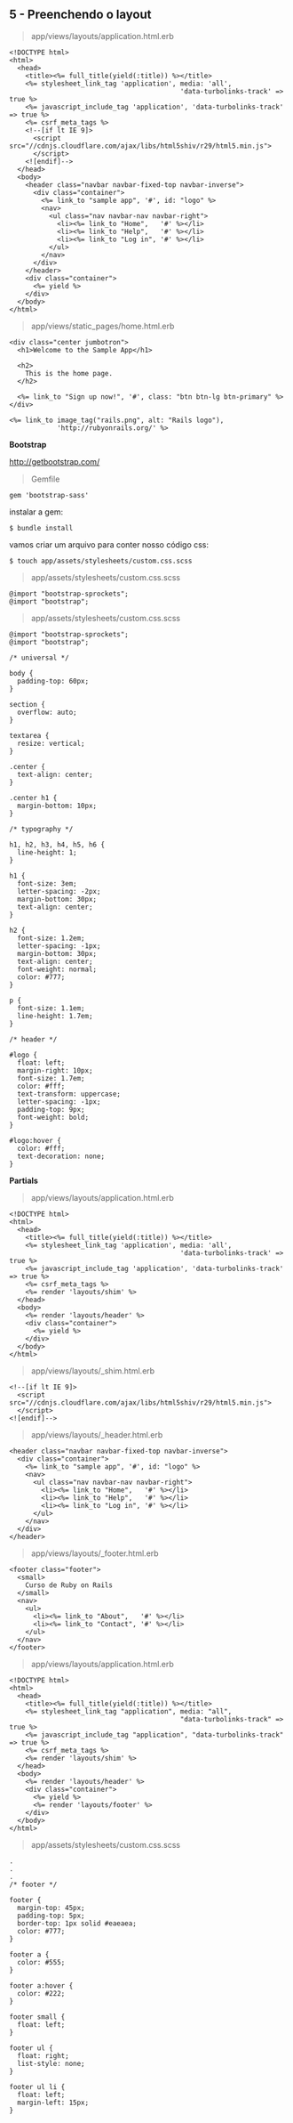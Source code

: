 

5 -  Preenchendo o layout
----------------------

> app/views/layouts/application.html.erb

    <!DOCTYPE html>
    <html>
      <head>
        <title><%= full_title(yield(:title)) %></title>
        <%= stylesheet_link_tag 'application', media: 'all',
                                               'data-turbolinks-track' => true %>
        <%= javascript_include_tag 'application', 'data-turbolinks-track' => true %>
        <%= csrf_meta_tags %>
        <!--[if lt IE 9]>
          <script src="//cdnjs.cloudflare.com/ajax/libs/html5shiv/r29/html5.min.js">
          </script>
        <![endif]-->
      </head>
      <body>
        <header class="navbar navbar-fixed-top navbar-inverse">
          <div class="container">
            <%= link_to "sample app", '#', id: "logo" %>
            <nav>
              <ul class="nav navbar-nav navbar-right">
                <li><%= link_to "Home",   '#' %></li>
                <li><%= link_to "Help",   '#' %></li>
                <li><%= link_to "Log in", '#' %></li>
              </ul>
            </nav>
          </div>
        </header>
        <div class="container">
          <%= yield %>
        </div>
      </body>
    </html>

> app/views/static_pages/home.html.erb

    <div class="center jumbotron">
      <h1>Welcome to the Sample App</h1>
    
      <h2>
        This is the home page.
      </h2>
    
      <%= link_to "Sign up now!", '#', class: "btn btn-lg btn-primary" %>
    </div>
    
    <%= link_to image_tag("rails.png", alt: "Rails logo"),
                'http://rubyonrails.org/' %>

**Bootstrap**

http://getbootstrap.com/

> Gemfile

    gem 'bootstrap-sass'

instalar a gem:

    $ bundle install

vamos criar um arquivo para conter nosso código css:

    $ touch app/assets/stylesheets/custom.css.scss

> app/assets/stylesheets/custom.css.scss

    @import "bootstrap-sprockets";
    @import "bootstrap";

> app/assets/stylesheets/custom.css.scss

    @import "bootstrap-sprockets";
    @import "bootstrap";
    
    /* universal */
    
    body {
      padding-top: 60px;
    }
    
    section {
      overflow: auto;
    }
    
    textarea {
      resize: vertical;
    }
    
    .center {
      text-align: center;
    }
    
    .center h1 {
      margin-bottom: 10px;
    }

    /* typography */
    
    h1, h2, h3, h4, h5, h6 {
      line-height: 1;
    }
    
    h1 {
      font-size: 3em;
      letter-spacing: -2px;
      margin-bottom: 30px;
      text-align: center;
    }
    
    h2 {
      font-size: 1.2em;
      letter-spacing: -1px;
      margin-bottom: 30px;
      text-align: center;
      font-weight: normal;
      color: #777;
    }
    
    p {
      font-size: 1.1em;
      line-height: 1.7em;
    }
    
    /* header */
    
    #logo {
      float: left;
      margin-right: 10px;
      font-size: 1.7em;
      color: #fff;
      text-transform: uppercase;
      letter-spacing: -1px;
      padding-top: 9px;
      font-weight: bold;
    }
    
    #logo:hover {
      color: #fff;
      text-decoration: none;
    }

**Partials**

> app/views/layouts/application.html.erb

    <!DOCTYPE html>
    <html>
      <head>
        <title><%= full_title(yield(:title)) %></title>
        <%= stylesheet_link_tag 'application', media: 'all',
                                               'data-turbolinks-track' => true %>
        <%= javascript_include_tag 'application', 'data-turbolinks-track' => true %>
        <%= csrf_meta_tags %>
        <%= render 'layouts/shim' %>
      </head>
      <body>
        <%= render 'layouts/header' %>
        <div class="container">
          <%= yield %>
        </div>
      </body>
    </html>

> app/views/layouts/_shim.html.erb

    <!--[if lt IE 9]>
      <script src="//cdnjs.cloudflare.com/ajax/libs/html5shiv/r29/html5.min.js">
      </script>
    <![endif]-->

> app/views/layouts/_header.html.erb

    <header class="navbar navbar-fixed-top navbar-inverse">
      <div class="container">
        <%= link_to "sample app", '#', id: "logo" %>
        <nav>
          <ul class="nav navbar-nav navbar-right">
            <li><%= link_to "Home",   '#' %></li>
            <li><%= link_to "Help",   '#' %></li>
            <li><%= link_to "Log in", '#' %></li>
          </ul>
        </nav>
      </div>
    </header>

> app/views/layouts/_footer.html.erb

    <footer class="footer">
      <small>
        Curso de Ruby on Rails
      </small>
      <nav>
        <ul>
          <li><%= link_to "About",   '#' %></li>
          <li><%= link_to "Contact", '#' %></li>      
        </ul>
      </nav>
    </footer>

> app/views/layouts/application.html.erb

    <!DOCTYPE html>
    <html>
      <head>
        <title><%= full_title(yield(:title)) %></title>
        <%= stylesheet_link_tag "application", media: "all",
                                               "data-turbolinks-track" => true %>
        <%= javascript_include_tag "application", "data-turbolinks-track" => true %>
        <%= csrf_meta_tags %>
        <%= render 'layouts/shim' %>
      </head>
      <body>
        <%= render 'layouts/header' %>
        <div class="container">
          <%= yield %>
          <%= render 'layouts/footer' %>
        </div>
      </body>
    </html>

> app/assets/stylesheets/custom.css.scss

    .
    .
    .
    /* footer */
    
    footer {
      margin-top: 45px;
      padding-top: 5px;
      border-top: 1px solid #eaeaea;
      color: #777;
    }
    
    footer a {
      color: #555;
    }
    
    footer a:hover {
      color: #222;
    }
    
    footer small {
      float: left;
    }
    
    footer ul {
      float: right;
      list-style: none;
    }
    
    footer ul li {
      float: left;
      margin-left: 15px;
    }





